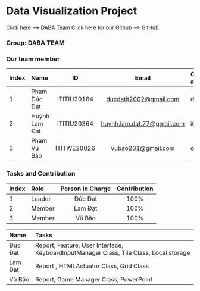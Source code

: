 
# Data Visualization Project 
Click here --> <a href="https://ducdatit2002.github.io/dsa-2048-project/" target="_blank">DABA Team</a>
Click here for our Github --> <a href="https://github.com/ducdatit2002/dsa-2048-project" target="_blank">GitHub</a>

### Group: DABA TEAM
### Our team member
| Index | Name                   |     ID      |              Email               | Github account             |
|:------|:-----------------------|:-----------:|:--------------------------------:|:---------------------------|
| 1     | Phạm Đức Đạt | ITITIU20184 | ducdatit2002@gmail.com | ducdatit2002 |
| 2     | Huỳnh Lam Đạt| ITITIU20364 | huynh.lam.dat.77@gmail.com |   iGhost22 |
| 3     | Phạm Vũ Bão| ITITWE20026 | vubao201@gmail.com | osomeansbear |           

### Tasks and Contribution 
| Index | Role                                                         | Person In Charge | Contribution |
|:------|:-------------------------------------------------------------|:--------------:|:------------:|
| 1     | Leader     |   Đức Đạt   |          100%      |
| 2     | Member      |   Lam Đạt   |          100%      |
| 3     | Member  |  Vũ Bão     |      100%          |


| Name | Tasks |
|:------|:-------------------------------------------------------------|
| Đức Đạt     | Report, Feature, User Interface, KeyboardInputManager Class, Tile Class, Local storage   |   
| Lam Đạt   | Report , HTMLActuator Class, Grid Class    |    
| Vũ Bão    | Report, Game Manager Class, PowerPoint   |         


